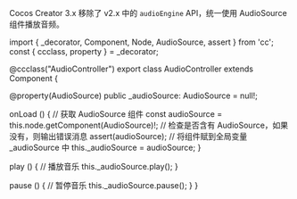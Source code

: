 Cocos Creator 3.x 移除了 v2.x 中的 `audioEngine` API，统一使用 AudioSource 组件播放音频。

import { _decorator, Component, Node, AudioSource, assert } from 'cc';
const { ccclass, property } = _decorator;

@ccclass("AudioController")
export class AudioController extends Component {

@property(AudioSource)
public _audioSource: AudioSource = null!;

onLoad () {
// 获取 AudioSource 组件
const audioSource = this.node.getComponent(AudioSource)!;
// 检查是否含有 AudioSource，如果没有，则输出错误消息
assert(audioSource);
// 将组件赋到全局变量 _audioSource 中
this._audioSource = audioSource;
}

play () {
// 播放音乐
this._audioSource.play();
}

pause () {
// 暂停音乐
this._audioSource.pause();
}
}